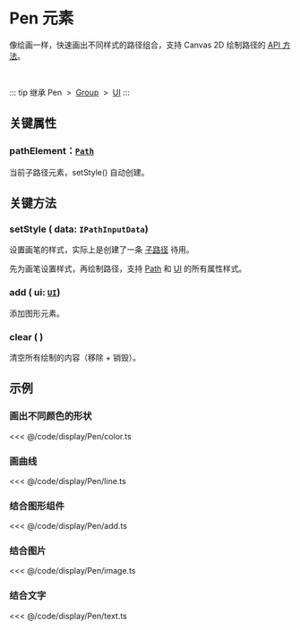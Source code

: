 <script setup>
import Case from '/component/Case.vue'
</script>

# Pen 元素

像绘画一样，快速画出不同样式的路径组合，支持 Canvas 2D 绘制路径的 [API 方法](/reference/display/Pen.md#绘制路径)。

<case name="Pen" editor=false></case>

<br/>

::: tip 继承
Pen &nbsp;>&nbsp; [Group](./Group.md) &nbsp;>&nbsp; [UI](./UI.md)
:::

## 关键属性

### pathElement：[`Path`](./Path.md)

当前子路径元素，setStyle() 自动创建。

## 关键方法

### setStyle ( data: `IPathInputData`)

设置画笔的样式，实际上是创建了一条 [子路径](./Path.md) 待用。

先为画笔设置样式，再绘制路径，支持 [Path](./Path.md) 和 [UI](./UI.md) 的所有属性样式。

### add ( ui: [`UI`](./UI.md))

添加图形元素。

### clear ( )

清空所有绘制的内容（移除 + 销毁）。

<!--@include: ../path/PathDrawer.md-->

<!-- ## 继承元素

### [Group](./Group.md) -->

<!--
## API

### [Pen](/api/classes/Pen.md) -->

## 示例

<case name="Pen" index=0 editor=false></case>

### 画出不同颜色的形状

<<< @/code/display/Pen/color.ts

<case name="Pen" index=2 editor=false></case>

### 画曲线

<<< @/code/display/Pen/line.ts

<case name="Pen" index=3 editor=false></case>

### 结合图形组件

<<< @/code/display/Pen/add.ts

<case name="Pen" index=4 editor=false></case>

### 结合图片

<<< @/code/display/Pen/image.ts

<case name="Pen" index=5 editor=false></case>

### 结合文字

<<< @/code/display/Pen/text.ts

